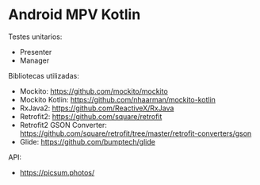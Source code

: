 # Android MPV Kotlin

Testes unitarios:
- Presenter
- Manager

Bibliotecas utilizadas:
- Mockito: https://github.com/mockito/mockito
- Mockito Kotlin: https://github.com/nhaarman/mockito-kotlin
- RxJava2: https://github.com/ReactiveX/RxJava
- Retrofit2: https://github.com/square/retrofit
- Retrofit2 GSON Converter: https://github.com/square/retrofit/tree/master/retrofit-converters/gson
- Glide: https://github.com/bumptech/glide

API:
- https://picsum.photos/
